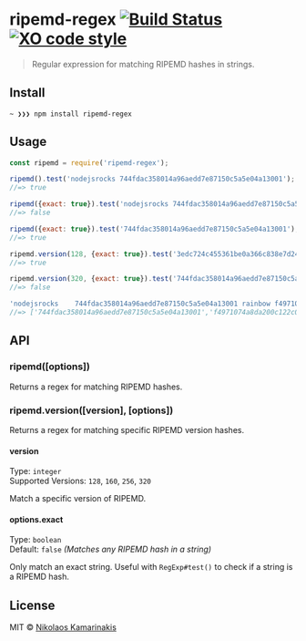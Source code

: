 # ripemd-regex [![Build Status](https://travis-ci.org/k4m4/ripemd-regex.svg?branch=master)](https://travis-ci.org/k4m4/ripemd-regex) [![XO code style](https://img.shields.io/badge/code_style-XO-5ed9c7.svg)](https://github.com/xojs/xo)

> Regular expression for matching RIPEMD hashes in strings.


## Install

```
~ ❯❯❯ npm install ripemd-regex
```


## Usage

```js
const ripemd = require('ripemd-regex');

ripemd().test('nodejsrocks 744fdac358014a96aedd7e87150c5a5e04a13001');
//=> true

ripemd({exact: true}).test('nodejsrocks 744fdac358014a96aedd7e87150c5a5e04a13001 foo');
//=> false

ripemd({exact: true}).test('744fdac358014a96aedd7e87150c5a5e04a13001');
//=> true

ripemd.version(128, {exact: true}).test('3edc724c455361be0a366c838e7d2434');
//=> true

ripemd.version(320, {exact: true}).test('744fdac358014a96aedd7e87150c5a5e04a13001');
//=> false

'nodejsrocks 	744fdac358014a96aedd7e87150c5a5e04a13001 rainbow f4971074a8da200c122c04bc4e0fa96066913d6f38d3397eb61a7341078cd4841386e159993826af'.match(ripemd());
//=> ['744fdac358014a96aedd7e87150c5a5e04a13001','f4971074a8da200c122c04bc4e0fa96066913d6f38d3397eb61a7341078cd4841386e159993826af']
```


## API

### ripemd([options])

Returns a regex for matching RIPEMD hashes.

### ripemd.version([version], [options])

Returns a regex for matching specific RIPEMD version hashes.

#### version

Type: `integer`<br>
Supported Versions: `128`, `160`, `256`, `320`

Match a specific version of RIPEMD.

#### options.exact

Type: `boolean`<br>
Default: `false` *(Matches any RIPEMD hash in a string)*

Only match an exact string. Useful with `RegExp#test()` to check if a string is a RIPEMD hash.


## License

MIT © [Nikolaos Kamarinakis](https://nikolaskama.me)